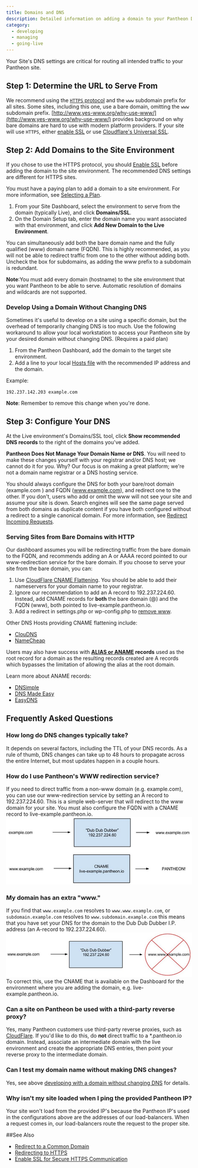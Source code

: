 ```yaml
---
title: Domains and DNS
description: Detailed information on adding a domain to your Pantheon Drupal or WordPress site.
category:
  - developing
  - managing
  - going-live
---
```

Your Site's DNS settings are critical for routing all intended traffic to your Pantheon site.

## Step 1: Determine the URL to Serve From

We recommend using the [`HTTPS` protocol](https://en.wikipedia.org/wiki/HTTPS) and the `www` subdomain prefix for all sites. Some sites, including this one, use a bare domain, omitting the `www` subdomain prefix. [http://www.yes-www.org/why-use-www/](http://www.yes-www.org/why-use-www/) provides background on why bare domains are hard to use with modern platform providers. If your site will use `HTTPS`, either [enable SSL](/docs/articles/sites/domains/adding-a-ssl-certificate-for-secure-https-communication/) or use [Cloudflare's Universal SSL](/docs/guides/ssl-with-cloudflare/).

## Step 2: Add Domains to the Site Environment
If you chose to use the HTTPS protocol, you should [Enable SSL](/docs/articles/sites/domains/adding-a-ssl-certificate-for-secure-https-communication/) before adding the domain to the site environment. The recommended DNS settings are different for HTTPS sites.

You must have a paying plan to add a domain to a site environment. For more information, see [Selecting a Plan](/docs/articles/sites/settings/selecting-a-plan/).

1. From your Site Dashboard, select the environment to serve from the domain (typically Live), and click **Domains/SSL**.
2. On the Domain Setup tab, enter the domain name you want associated with that environment, and click **Add New Domain to the Live Environment**.

You can simultaneously add both the bare domain name and the fully qualified (www) domain name (FQDN). This is highly recommended, as you will not be able to redirect traffic from one to the other without adding both. Uncheck the box for subdomains, as adding the www prefix to a subdomain is redundant.  

<div class="alert alert-warning" role="alert">
<strong>Note</strong>:You must add every domain (hostname) to the site environment that you want Pantheon to be able to serve. Automatic resolution of domains and wildcards are not supported.</div>

### Develop Using a Domain Without Changing DNS

Sometimes it's useful to develop on a site using a specific domain, but the overhead of temporarily changing DNS is too much. Use the following workaround to allow your local workstation to access your Pantheon site by your desired domain without changing DNS. (Requires a paid plan)

1. From the Pantheon Dashboard, add the domain to the target site environment.
2. Add a line to your local <a href="https://en.wikipedia.org/wiki/Hosts_(file)">Hosts file</a> with  the recommended IP address and the domain.

Example:

```
192.237.142.203 example.com
```

<div class="alert alert-warning" role="alert">
<strong>Note</strong>: Remember to remove this change when you're done.</div>

## Step 3: Configure Your DNS
At the Live environment's Domains/SSL tool, click  **Show recommended DNS records** to the right of the domains you've added.

**Pantheon Does Not Manage Your Domain Name or DNS**. You will need to make these changes yourself with your registrar and/or DNS host; we cannot do it for you. Why? Our focus is on making a great platform; we're not a domain name registrar or a DNS hosting service.

You should always configure the DNS for both your bare/root domain (example.com ) and FQDN (www.example.com), and redirect one to the other.  If you don't, users who add or omit the www will not see your site and assume your site is down.
Search engines will see the same page served from both domains as duplicate content if you have both configured without a redirect to a single canonical domain. For more information, see [Redirect Incoming Requests](/docs/articles/sites/code/redirect-incoming-requests/#redirect-to-a-common-domain).

### Serving Sites from Bare Domains with HTTP
Our dashboard assumes you will be redirecting traffic from the bare domain to the FQDN, and  recommends adding an A or AAAA record pointed to our www-redirection service for the bare domain. If you choose to serve your site from the bare domain, you can:

1. Use [CloudFlare CNAME Flattening](https://support.cloudflare.com/hc/en-us/articles/200169056-CNAME-Flattening-RFC-compliant-support-for-CNAME-at-the-root). You should be able to add their nameservers for your domain name to your registrar.
2. Ignore our recommendation to add an A record to 192.237.224.60. Instead, add CNAME records for **both** the bare domain (@) and the FQDN (www), both pointed to live-example.pantheon.io.
3. Add a redirect in settings.php or wp-config.php to [remove www](/docs/articles/sites/code/redirect-incoming-requests/#redirect-to-a-common-domain).

Other DNS Hosts providing CNAME flattening include:

*   [ClouDNS](https://www.cloudns.net/features/)
*   [NameCheap](https://www.namecheap.com/domains/freedns.aspx)

Users may also have success with **[ALIAS or ANAME](http://help.dnsmadeeasy.com/spry_menu/aname-records/) records** used as the root record for a domain as the resulting records created are A records which bypasses the limitation of allowing the alias at the root domain.

Learn more about ANAME records:

*   [DNSimple](http://support.dnsimple.com/articles/differences-between-a-cname-alias-url/)
*   [DNS Made Easy](http://www.dnsmadeeasy.com/services/aname-records/)
*   [EasyDNS](http://docs.easydns.com/aname-records/)



## Frequently Asked Questions

### How long do DNS changes typically take?

It depends on several factors, including the TTL of your DNS records. As a rule of thumb, DNS changes can take up to 48 hours to propagate across the entire Internet, but most updates happen in a couple hours.

### How do I use Pantheon's WWW redirection service?

If you need to direct traffic from a non-www domain (e.g. example.com), you can use our www-redirection service by setting an A record to 192.237.224.60. This is a simple web-server that will redirect to the www domain for your site. You must also configure the FQDN with a CNAME record to live-example.pantheon.io.
![](/source/docs/assets/images/desk_images/376194.png)

### My domain has an extra "www."

If you find that `www.example.com` resolves to `www.www.example.com`, or `subdomain.example.com` resolves to `www.subdomain.example.com` this means that you have set your DNS for the domain to the Dub Dub Dubber I.P. address (an A-record to 192.237.224.60).
![](/source/docs/assets/images/desk_images/376201.png)
To correct this, use the CNAME that is available on the Dashboard for the environment where you are adding the domain, e.g. live-example.pantheon.io.

### Can a site on Pantheon be used with a third-party reverse proxy?

Yes, many Pantheon customers use third-party reverse proxies, such as [CloudFlare](https://www.cloudflare.com/). If you'd like to do this, do **not** direct traffic to a \*.pantheon.io domain. Instead, associate an intermediate domain with the live environment and create the appropriate DNS entries, then point your reverse proxy to the intermediate domain.

### Can I test my domain name without making DNS changes?

Yes, see above [developing with a domain without changing DNS](/docs/articles/sites/domains/#develop_using_a_domain_without_changing_dns) for details.

### Why isn't my site loaded when I ping the provided Pantheon IP?

Your site won't load from the provided IP's because the Pantheon IP's used in the configurations above are the addresses of our load-balancers. When a request comes in, our load-balancers route the request to the proper site. 

<style type="text/css">.records dd {
  font-family: monospace;
}
</style>

##See Also

* [Redirect to a Common Domain](/docs/articles/sites/code/redirect-incoming-requests/#redirect-to-a-common-domain)
* [Redirecting to HTTPS](/docs/articles/sites/code/redirect-incoming-requests/#redirecting-to-https)
* [Enable SSL for Secure HTTPS Communication](/docs/articles/sites/domains/adding-a-ssl-certificate-for-secure-https-communication/)
